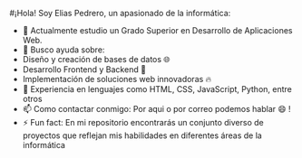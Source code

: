 #¡Hola! Soy Elias Pedrero, un apasionado de la informática:

- 🔭 Actualmente estudio un Grado Superior en Desarrollo de Aplicaciones Web.
- 🤔 Busco ayuda sobre:
- Diseño y creación de bases de datos 🌐
- Desarrollo Frontend y Backend 🐙
- Implementación de soluciones web innovadoras 🔥
- 🌱 Experiencia en lenguajes como HTML, CSS, JavaScript, Python, entre otros
- 📫 Como contactar conmigo: Por aqui o por correo podemos hablar 😄 !
- ⚡ Fun fact: En mi repositorio encontrarás un conjunto diverso de proyectos que reflejan mis habilidades en diferentes áreas de la informática

